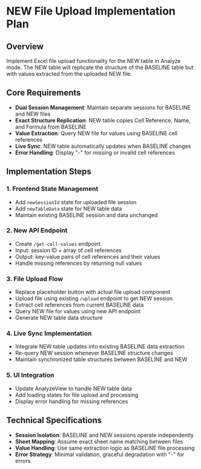 # NEW File Upload Implementation Plan

## Overview
Implement Excel file upload functionality for the NEW table in Analyze mode. The NEW table will replicate the structure of the BASELINE table but with values extracted from the uploaded NEW file.

## Core Requirements
- **Dual Session Management**: Maintain separate sessions for BASELINE and NEW files
- **Exact Structure Replication**: NEW table copies Cell Reference, Name, and Formula from BASELINE
- **Value Extraction**: Query NEW file for values using BASELINE cell references
- **Live Sync**: NEW table automatically updates when BASELINE changes
- **Error Handling**: Display "-" for missing or invalid cell references

## Implementation Steps

### 1. Frontend State Management
- Add `newSessionId` state for uploaded file session
- Add `newTableData` state for NEW table data
- Maintain existing BASELINE session and data unchanged

### 2. New API Endpoint
- Create `/get-cell-values` endpoint
- Input: session ID + array of cell references
- Output: key-value pairs of cell references and their values
- Handle missing references by returning null values

### 3. File Upload Flow
- Replace placeholder button with actual file upload component
- Upload file using existing `/upload` endpoint to get NEW session
- Extract cell references from current BASELINE data
- Query NEW file for values using new API endpoint
- Generate NEW table data structure

### 4. Live Sync Implementation
- Integrate NEW table updates into existing BASELINE data extraction
- Re-query NEW session whenever BASELINE structure changes
- Maintain synchronized table structures between BASELINE and NEW

### 5. UI Integration
- Update AnalyzeView to handle NEW table data
- Add loading states for file upload and processing
- Display error handling for missing references

## Technical Specifications
- **Session Isolation**: BASELINE and NEW sessions operate independently
- **Sheet Mapping**: Assume exact sheet name matching between files
- **Value Handling**: Use same extraction logic as BASELINE file processing
- **Error Strategy**: Minimal validation, graceful degradation with "-" for errors